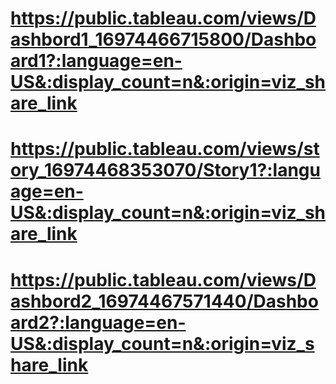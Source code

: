 # https://public.tableau.com/views/Dashbord1_16974466715800/Dashboard1?:language=en-US&:display_count=n&:origin=viz_share_link #
# https://public.tableau.com/views/story_16974468353070/Story1?:language=en-US&:display_count=n&:origin=viz_share_link #
 # https://public.tableau.com/views/Dashbord2_16974467571440/Dashboard2?:language=en-US&:display_count=n&:origin=viz_share_link #

